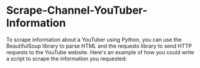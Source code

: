 # Scrape-Channel-YouTuber-Information
To scrape information about a YouTuber using Python, you can use the BeautifulSoup library to parse HTML and the requests library to send HTTP requests to the YouTube website. Here's an example of how you could write a script to scrape the information you requested:

